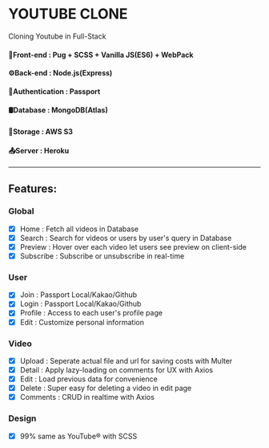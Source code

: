 # YOUTUBE CLONE

Cloning Youtube in Full-Stack

#### 🌇Front-end : Pug + SCSS + Vanilla JS(ES6) + WebPack

#### ⚙️Back-end : Node.js(Express)

#### 🔐Authentication : Passport

#### 🛢Database : MongoDB(Atlas)

#### 📂Storage : AWS S3

#### 📤Server : Heroku

---

## Features:

### Global

- [x] Home : Fetch all videos in Database
- [x] Search : Search for videos or users by user's query in Database
- [x] Preview : Hover over each video let users see preview on client-side
- [x] Subscribe : Subscribe or unsubscribe in real-time

### User

- [x] Join : Passport Local/Kakao/Github
- [x] Login : Passport Local/Kakao/Github
- [x] Profile : Access to each user's profile page
- [x] Edit : Customize personal information

### Video

- [x] Upload : Seperate actual file and url for saving costs with Multer
- [x] Detail : Apply lazy-loading on comments for UX with Axios
- [x] Edit : Load previous data for convenience
- [x] Delete : Super easy for deleting a video in edit page
- [x] Comments : CRUD in realtime with Axios

### Design

- [x] 99% same as YouTube&reg; with SCSS
